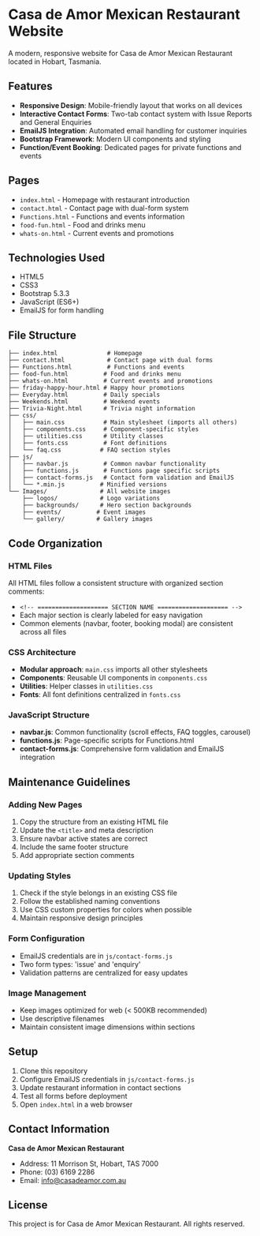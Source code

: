# Casa de Amor Mexican Restaurant Website

A modern, responsive website for Casa de Amor Mexican Restaurant located in Hobart, Tasmania.

## Features

- **Responsive Design**: Mobile-friendly layout that works on all devices
- **Interactive Contact Forms**: Two-tab contact system with Issue Reports and General Enquiries
- **EmailJS Integration**: Automated email handling for customer inquiries
- **Bootstrap Framework**: Modern UI components and styling
- **Function/Event Booking**: Dedicated pages for private functions and events

## Pages

- `index.html` - Homepage with restaurant introduction
- `contact.html` - Contact page with dual-form system
- `Functions.html` - Functions and events information
- `food-fun.html` - Food and drinks menu
- `whats-on.html` - Current events and promotions

## Technologies Used

- HTML5
- CSS3
- Bootstrap 5.3.3
- JavaScript (ES6+)
- EmailJS for form handling

## File Structure

```
├── index.html              # Homepage
├── contact.html            # Contact page with dual forms
├── Functions.html          # Functions and events
├── food-fun.html          # Food and drinks menu
├── whats-on.html          # Current events and promotions
├── friday-happy-hour.html # Happy hour promotions
├── Everyday.html          # Daily specials
├── Weekends.html          # Weekend events
├── Trivia-Night.html      # Trivia night information
├── css/
│   ├── main.css           # Main stylesheet (imports all others)
│   ├── components.css     # Component-specific styles
│   ├── utilities.css      # Utility classes
│   ├── fonts.css          # Font definitions
│   └── faq.css           # FAQ section styles
├── js/
│   ├── navbar.js          # Common navbar functionality
│   ├── functions.js       # Functions page specific scripts
│   ├── contact-forms.js   # Contact form validation and EmailJS
│   └── *.min.js          # Minified versions
└── Images/               # All website images
    ├── logos/            # Logo variations
    ├── backgrounds/      # Hero section backgrounds
    ├── events/          # Event images
    └── gallery/         # Gallery images
```

## Code Organization

### HTML Files
All HTML files follow a consistent structure with organized section comments:
- `<!-- ==================== SECTION NAME ==================== -->`
- Each major section is clearly labeled for easy navigation
- Common elements (navbar, footer, booking modal) are consistent across all files

### CSS Architecture
- **Modular approach**: `main.css` imports all other stylesheets
- **Components**: Reusable UI components in `components.css`
- **Utilities**: Helper classes in `utilities.css`
- **Fonts**: All font definitions centralized in `fonts.css`

### JavaScript Structure
- **navbar.js**: Common functionality (scroll effects, FAQ toggles, carousel)
- **functions.js**: Page-specific scripts for Functions.html
- **contact-forms.js**: Comprehensive form validation and EmailJS integration

## Maintenance Guidelines

### Adding New Pages
1. Copy the structure from an existing HTML file
2. Update the `<title>` and meta description
3. Ensure navbar active states are correct
4. Include the same footer structure
5. Add appropriate section comments

### Updating Styles
1. Check if the style belongs in an existing CSS file
2. Follow the established naming conventions
3. Use CSS custom properties for colors when possible
4. Maintain responsive design principles

### Form Configuration
- EmailJS credentials are in `js/contact-forms.js`
- Two form types: 'issue' and 'enquiry'
- Validation patterns are centralized for easy updates

### Image Management
- Keep images optimized for web (< 500KB recommended)
- Use descriptive filenames
- Maintain consistent image dimensions within sections

## Setup

1. Clone this repository
2. Configure EmailJS credentials in `js/contact-forms.js`
3. Update restaurant information in contact sections
4. Test all forms before deployment
5. Open `index.html` in a web browser

## Contact Information

**Casa de Amor Mexican Restaurant**
- Address: 11 Morrison St, Hobart, TAS 7000
- Phone: (03) 6169 2286
- Email: info@casadeamor.com.au

## License

This project is for Casa de Amor Mexican Restaurant. All rights reserved.